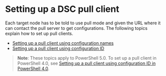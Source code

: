 # Setting up a DSC pull client
Each target node has to be told to use pull mode and given the URL where it can contact the pull server to get configurations. The following topics explain how to set up pull clients.
+ [Setting up a pull client using configuration names](pullClientConfigNames.md)
+ [Setting up a pull client using configuration ID](pullClientConfigID.md)

>**Note**: These topics apply to PowerShell 5.0. To set up a pull client in PowerShell 4.0, see [Setting up a pull client using configuration ID in PowerShell 4.0](pullClientConfigID4.md).
